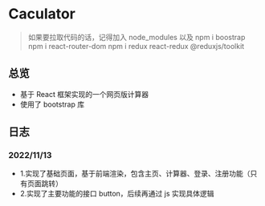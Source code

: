 # Caculator

> 如果要拉取代码的话，记得加入 node_modules
> 以及
> npm i boostrap
> npm i react-router-dom
> npm i redux react-redux @reduxjs/toolkit

## 总览

- 基于 React 框架实现的一个网页版计算器
- 使用了 bootstrap 库

## 日志

### 2022/11/13

- 1.实现了基础页面，基于前端渲染，包含主页、计算器、登录、注册功能（只有页面跳转）
- 2.实现了主要功能的接口 button，后续再通过 js 实现具体逻辑
